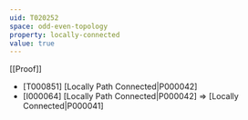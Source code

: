 ```yaml
---
uid: T020252
space: odd-even-topology
property: locally-connected
value: true
---
```

[[Proof]]

* [T000851] [Locally Path Connected|P000042]
* [I000064] [Locally Path Connected|P000042] => [Locally Connected|P000041]

